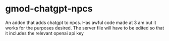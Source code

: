 # gmod-chatgpt-npcs

An addon that adds chatgpt to npcs. Has awful code made at 3 am but it works for the purposes desired. The server file will have to be edited so that it includes the relevant openai api key
